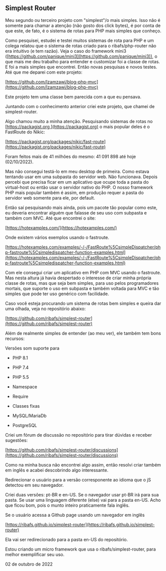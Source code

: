 ## Simplest Router

Meu segundo ou terceiro projeto com "simplest"/o mais simples. Isso não é somente para chamar a atenção (não gosto dos click bytes), é por conta de que este, de fato, é o sistema de rotas para PHP mais simples que conheço.

Como pesquisei, estudei e testei muitos sistemas de rota para PHP e um colega relatou que o sistema de rotas criado para o ribafs/php-router não era intuitivo (e tem razão). Veja o caso do framework mini3 ([https://github.com/panique/mini3](https://github.com/panique/mini3)), o que mais me deu trabalho para entender e customizar foi a classe de rotas. E foi a mais simples que encontrei. Então novas pesquisas e novos testes. Até que me deparei com este projeto:

[https://github.com/Izamzawi/blog-php-mvc](https://github.com/Izamzawi/blog-php-mvc)

Este projeto tem uma classe bem parecida com a que eu pensava.

Juntando com o conhecimento anterior criei este projeto, que chamei de simplest-router.

Algo chamou muito a minha atenção. Pesquisando sistemas de rotas no [https://packagist.org,](https://packagist.org) o mais popular deles é o FastRoute do Nikic:

[https://packagist.org/packages/nikic/fast-route](https://packagist.org/packages/nikic/fast-route)

Foram feitos mais de 41 milhões do mesmo: 41 091 898 até hoje (02/10/2022).

Mas não consegui testá-lo em meu desktop de primeira. Como estava tentando usar em uma subpasta do servidor web. Não funcionava. Depois percebi que precisa ficar em um aplicativo que ocupe toda a pasta do virtual-host ou então usar o servidor nativo do PHP. O nosso framework PHP mais popular também é assim, em produção requer a pasta do servidor web somente para ele, por default.

Então saí pesquisando mais ainda, pois um pacote tão popular como este, eu deveria encontrar alguém que falasse de seu uso com subpasta e também com MVC. Até que encontrei o site:

[https://hotexamples.com/](https://hotexamples.com/)

Onde existem vários exemplos usando o fastroute.

[https://hotexamples.com/examples/-/-/FastRoute%5CsimpleDispatcher/php-fastroute%5Csimpledispatcher-function-examples.html](https://hotexamples.com/examples/-/-/FastRoute%5CsimpleDispatcher/php-fastroute%5Csimpledispatcher-function-examples.html)

Com ele consegui criar um aplicativo em PHP com MVC usando o fastroute. Mas nesta altura já havia despertado o interesse de criar minha própria classe de rotas, mas que seja bem simples, para uso pelos programadores mortais, que suporte o uso em subpasta e também voltada para MVC e tão simples que pode ter uso genérico com facilidade.

Caso você esteja procurando um sistema de rotas bem simples e queira dar uma olhada, veja no repositório abaixo:

[https://github.com/ribafs/simplest-router](https://github.com/ribafs/simplest-router)

Além de realmente simples de entender (ao meu ver), ele também tem bons recursos:

Versões som suporte para

- PHP 8.1
- PHP 7.4
- PHP 5.5

- Namespace
- Require
- Classes fixas

- MySQL/MariaDb
- PostgreSQL

Criei um fórum de discussão no repositório para tirar dúvidas e receber sugestões:

[https://github.com/ribafs/simplest-router/discussions](https://github.com/ribafs/simplest-router/discussions)

Como na minha busca não encontrei algo assim, então resolvi criar também em inglês e acabei descobrindo algo interessante.

Redirecionar o usuário para a versão corresponente ao idioma que o jS detectou em seu navegador.

Criei duas versões: pt-BR e en-US. Se o navegador usar pt-BR irá para sua pasta. Se usar uma linguagem diferente (else) vai para a pasta en-US. Acho que ficou bom, pois o munto inteiro praticamente fala inglês.

Se o usuário acessa a Github page usando um navegador em inglês

[https://ribafs.github.io/simplest-router](https://ribafs.github.io/simplest-router)

Ela vai ser redirecionado para a pasta en-US do repositório.

Estou criando um micro framework que usa o ribafs/simplest-router, para melhor exemplificar seu uso.

02 de outubro de 2022


